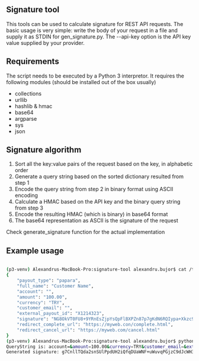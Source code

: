 ## Signature tool

This tools can be used to calculate signature for REST API requests. The basic usage is very simple: write the body of your request in a file and supply it as STDIN for gen_signature.py.
The --api-key option is the API key value supplied by your provider.

## Requirements

The script needs to be executed by a Python 3 interpretor. It requires the following modules (should be installed out of the box usually)
* collections
* urllib
* hashlib & hmac
* base64
* argparse
* sys
* json

## Signature algorithm

1.	Sort all the key:value pairs of the request based on the key, in alphabetic order
2.	Generate a query string based on the sorted dictionary resulted from step 1
3.	Encode the query string from step 2 in binary format using ASCII encoding
4.	Calculate a HMAC based on the API key and the binary query string from step 3
5.	Encode the resulting HMAC (which is binary) in base64 format
6.	The base64 representation as ASCII is the signature of the request

Check generate_signature function for the actual implementation

## Example usage

```bash

(p3-venv) Alexandrus-MacBook-Pro:signature-tool alexandru.bujor$ cat /tmp/request 
{
    "payout_type": "papara",
    "full_name": "Customer Name",
    "account": "",
    "amount": "100.00",
    "currency": "TRY",
    "customer_email": "",
    "external_payout_id": "X1214323",
    "signature": "NG8OkVT0FU8+9YRnEsZjpYsQpFlBXPZn87p7gKdN6RQIypa+Xkzc9VS8BmO44TR2xgMbteuSz0leDBtiwHojew==",
    "redirect_complete_url": "https://myweb.con/complete.html",
    "redirect_cancel_url": "https://myweb.com/cancel.html"
}
(p3-venv) Alexandrus-MacBook-Pro:signature-tool alexandru.bujor$ python3 ./gen_signature.py --api-key "13214342" < /tmp/request
QueryString is: account=&amount=100.00&currency=TRY&customer_email=&external_payout_id=X1214323&full_name=Customer+Name&payout_type=papara&redirect_cancel_url=https%3A%2F%2Fmyweb.com%2Fcancel.html&redirect_complete_url=https%3A%2F%2Fmyweb.con%2Fcomplete.html
Generated signature: g7CnllTQda2snSUlPpdUH2iQfqDUaWNF+uWuvqPGjzC9dJcWH38skjjN3bfsZDvdBW7/tgobG613AlwJl+4JrQ==
```

